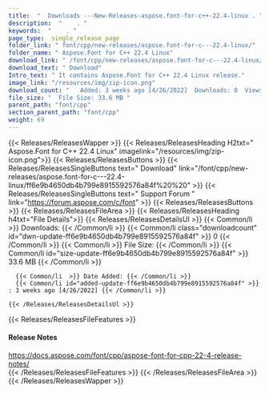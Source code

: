 ```yaml
---
title:  "  Downloads ---New-Releases-aspose.font-for-c++-22.4-linux . " 
description:  "    . " 
keywords:  "    . " 
page_type:  single_release_page
folder_link: " font/cpp/new-releases/aspose.font-for-c---22.4-linux/"
folder_name: " Aspose.Font for C++ 22.4 Linux"
download_link: " /font/cpp/new-releases/aspose.font-for-c---22.4-linux/ff6e9b4650db4b799e8915592576a84f"
download_text: " Download"
Intro_text: " It contains Aspose.Font for C++ 22.4 Linux release."
image_link: "/resources/img/zip-icon.png"
download_count: "   Added: 3 weeks ago [4/26/2022]  Downloads: 0  Views: 6"
file_size: "  File Size: 33.6 MB "
parent_path: "font/cpp"
section_parent_path: "font/cpp"
weight: 69
---
```


{{< Releases/ReleasesWapper >}}
  {{< Releases/ReleasesHeading H2txt=" Aspose.Font for C++ 22.4 Linux" imagelink="/resources/img/zip-icon.png">}}
  {{< Releases/ReleasesButtons >}}
    {{< Releases/ReleasesSingleButtons text=" Download" link="/font/cpp/new-releases/aspose.font-for-c---22.4-linux/ff6e9b4650db4b799e8915592576a84f%20%20" >}}
    {{< Releases/ReleasesSingleButtons text=" Support Forum " link="https://forum.aspose.com/c/font" >}}
  {{< Releases/ReleasesButtons >}}
  {{< Releases/ReleasesFileArea >}}
    {{< Releases/ReleasesHeading h4txt="File Details">}}
    {{< Releases/ReleasesDetailsUl >}}
            {{< Common/li  >}} Downloads: {{< /Common/li >}} 
      {{< Common/li class="downloadcount" id="dwn-update-ff6e9b4650db4b799e8915592576a84f" >}} 0 {{< /Common/li >}} 
      {{< Common/li  >}} File Size: {{< /Common/li >}} 
      {{< Common/li id="size-update-ff6e9b4650db4b799e8915592576a84f" >}} 33.6 MB {{< /Common/li >}} 


      {{< Common/li  >}} Date Added: {{< /Common/li >}} 
      {{< Common/li id="added-update-ff6e9b4650db4b799e8915592576a84f" >}} : 3 weeks ago [4/26/2022] {{< /Common/li >}} 

    {{< /Releases/ReleasesDetailsUl >}}

  {{< Releases/ReleasesFileFeatures >}}
      <h4>Release Notes</h4><div><a href="https://docs.aspose.com/font/cpp/aspose-font-for-cpp-22-4-release-notes/">https://docs.aspose.com/font/cpp/aspose-font-for-cpp-22-4-release-notes/</a></div>
  {{< /Releases/ReleasesFileFeatures >}}
 {{< /Releases/ReleasesFileArea >}}
{{< /Releases/ReleasesWapper >}}


